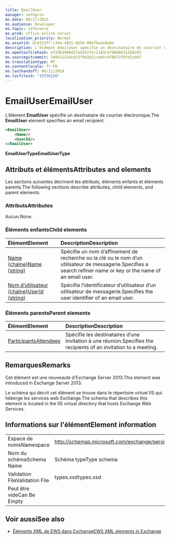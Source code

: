 ```yaml
---
title: EmailUser
manager: sethgros
ms.date: 09/17/2015
ms.audience: Developer
ms.topic: reference
ms.prod: office-online-server
localization_priority: Normal
ms.assetid: dc8133ff-c34e-4921-bb56-06e79aee0a8a
description: L’élément EmailUser spécifie un destinataire de courrier électronique.
ms.openlocfilehash: e724b3996d37a42527ec1183cef9bb6b312b8c93
ms.sourcegitcommit: 34041125dc8c5f993b21cebfc4f8b72f0fd2cb6f
ms.translationtype: MT
ms.contentlocale: fr-FR
ms.lasthandoff: 06/11/2018
ms.locfileid: "19756150"
---
```

# <a name="emailuser"></a><span data-ttu-id="fd274-103">EmailUser</span><span class="sxs-lookup"><span data-stu-id="fd274-103">EmailUser</span></span>

<span data-ttu-id="fd274-104">L’élément **EmailUser** spécifie un destinataire de courrier électronique.</span><span class="sxs-lookup"><span data-stu-id="fd274-104">The **EmailUser** element specifies an email recipient.</span></span> 
  
```XML
<EmailUser>
    <Name/>
    <UserId/>
</EmailUser>
```

 <span data-ttu-id="fd274-105">**EmailUserType**</span><span class="sxs-lookup"><span data-stu-id="fd274-105">**EmailUserType**</span></span>
## <a name="attributes-and-elements"></a><span data-ttu-id="fd274-106">Attributs et éléments</span><span class="sxs-lookup"><span data-stu-id="fd274-106">Attributes and elements</span></span>

<span data-ttu-id="fd274-107">Les sections suivantes décrivent les attributs, éléments enfants et éléments parents.</span><span class="sxs-lookup"><span data-stu-id="fd274-107">The following sections describe attributes, child elements, and parent elements.</span></span>
  
### <a name="attributes"></a><span data-ttu-id="fd274-108">Attributs</span><span class="sxs-lookup"><span data-stu-id="fd274-108">Attributes</span></span>

<span data-ttu-id="fd274-109">Aucun.</span><span class="sxs-lookup"><span data-stu-id="fd274-109">None.</span></span>
  
### <a name="child-elements"></a><span data-ttu-id="fd274-110">Éléments enfants</span><span class="sxs-lookup"><span data-stu-id="fd274-110">Child elements</span></span>

|<span data-ttu-id="fd274-111">**Élément**</span><span class="sxs-lookup"><span data-stu-id="fd274-111">**Element**</span></span>|<span data-ttu-id="fd274-112">**Description**</span><span class="sxs-lookup"><span data-stu-id="fd274-112">**Description**</span></span>|
|:-----|:-----|
|[<span data-ttu-id="fd274-113">Name (chaîne)</span><span class="sxs-lookup"><span data-stu-id="fd274-113">Name (string)</span></span>](name-string.md) <br/> |<span data-ttu-id="fd274-114">Spécifie un nom d’affinement de recherche ou la clé ou le nom d’un utilisateur de messagerie.</span><span class="sxs-lookup"><span data-stu-id="fd274-114">Specifies a search refiner name or key or the name of an email user.</span></span>  <br/> |
|[<span data-ttu-id="fd274-115">Nom d’utilisateur (chaîne)</span><span class="sxs-lookup"><span data-stu-id="fd274-115">UserId (string)</span></span>](userid-string.md) <br/> |<span data-ttu-id="fd274-116">Spécifie l’identificateur d’utilisateur d’un utilisateur de messagerie.</span><span class="sxs-lookup"><span data-stu-id="fd274-116">Specifies the user identifier of an email user.</span></span>  <br/> |
   
### <a name="parent-elements"></a><span data-ttu-id="fd274-117">Éléments parents</span><span class="sxs-lookup"><span data-stu-id="fd274-117">Parent elements</span></span>

|<span data-ttu-id="fd274-118">**Élément**</span><span class="sxs-lookup"><span data-stu-id="fd274-118">**Element**</span></span>|<span data-ttu-id="fd274-119">**Description**</span><span class="sxs-lookup"><span data-stu-id="fd274-119">**Description**</span></span>|
|:-----|:-----|
|[<span data-ttu-id="fd274-120">Participants</span><span class="sxs-lookup"><span data-stu-id="fd274-120">Attendees</span></span>](attendees.md) <br/> |<span data-ttu-id="fd274-121">Spécifie les destinataires d’une invitation à une réunion.</span><span class="sxs-lookup"><span data-stu-id="fd274-121">Specifies the recipients of an invitation to a meeting.</span></span>  <br/> |
   
## <a name="remarks"></a><span data-ttu-id="fd274-122">Remarques</span><span class="sxs-lookup"><span data-stu-id="fd274-122">Remarks</span></span>

<span data-ttu-id="fd274-123">Cet élément est une nouveauté d'Exchange Server 2013.</span><span class="sxs-lookup"><span data-stu-id="fd274-123">This element was introduced in Exchange Server 2013.</span></span>
  
<span data-ttu-id="fd274-124">Le schéma qui décrit cet élément se trouve dans le répertoire virtuel IIS qui héberge les services web Exchange.</span><span class="sxs-lookup"><span data-stu-id="fd274-124">The schema that describes this element is located in the IIS virtual directory that hosts Exchange Web Services.</span></span>
  
## <a name="element-information"></a><span data-ttu-id="fd274-125">Informations sur l'élément</span><span class="sxs-lookup"><span data-stu-id="fd274-125">Element information</span></span>

|||
|:-----|:-----|
|<span data-ttu-id="fd274-126">Espace de noms</span><span class="sxs-lookup"><span data-stu-id="fd274-126">Namespace</span></span>  <br/> |http://schemas.microsoft.com/exchange/services/2006/types  <br/> |
|<span data-ttu-id="fd274-127">Nom du schéma</span><span class="sxs-lookup"><span data-stu-id="fd274-127">Schema Name</span></span>  <br/> |<span data-ttu-id="fd274-128">Schéma type</span><span class="sxs-lookup"><span data-stu-id="fd274-128">Type schema</span></span>  <br/> |
|<span data-ttu-id="fd274-129">Validation File</span><span class="sxs-lookup"><span data-stu-id="fd274-129">Validation File</span></span>  <br/> |<span data-ttu-id="fd274-130">types.xsd</span><span class="sxs-lookup"><span data-stu-id="fd274-130">types.xsd</span></span>  <br/> |
|<span data-ttu-id="fd274-131">Peut être vide</span><span class="sxs-lookup"><span data-stu-id="fd274-131">Can Be Empty</span></span>  <br/> ||
   
## <a name="see-also"></a><span data-ttu-id="fd274-132">Voir aussi</span><span class="sxs-lookup"><span data-stu-id="fd274-132">See also</span></span>



- [<span data-ttu-id="fd274-133">Éléments XML de EWS dans Exchange</span><span class="sxs-lookup"><span data-stu-id="fd274-133">EWS XML elements in Exchange</span></span>](ews-xml-elements-in-exchange.md)


